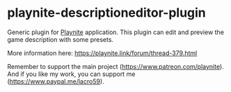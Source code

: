 # playnite-descriptioneditor-plugin
Generic plugin for [Playnite](https://playnite.link/) application.
This plugin can edit and preview the game description with some presets.

More information here: https://playnite.link/forum/thread-379.html

Remember to support the main project (https://www.patreon.com/playnite). 
And if you like my work, you can support me (https://www.paypal.me/lacro59). 
